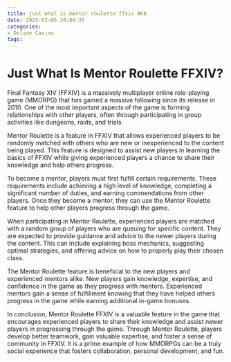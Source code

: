 ```yaml
---
title: just what is mentor roulette ffxiv BK8
date: 2023-03-06 20:04:35
categories:
- Online Casino
tags:
---
```



# Just What Is Mentor Roulette FFXIV?

Final Fantasy XIV (FFXIV) is a massively multiplayer online role-playing game (MMORPG) that has gained a massive following since its release in 2010. One of the most important aspects of the game is forming relationships with other players, often through participating in group activities like dungeons, raids, and trials.

Mentor Roulette is a feature in FFXIV that allows experienced players to be randomly matched with others who are new or inexperienced to the content being played. This feature is designed to assist new players in learning the basics of FFXIV while giving experienced players a chance to share their knowledge and help others progress.

To become a mentor, players must first fulfill certain requirements. These requirements include achieving a high level of knowledge, completing a significant number of duties, and earning commendations from other players. Once they become a mentor, they can use the Mentor Roulette feature to help other players progress through the game.

When participating in Mentor Roulette, experienced players are matched with a random group of players who are queuing for specific content. They are expected to provide guidance and advice to the newer players during the content. This can include explaining boss mechanics, suggesting optimal strategies, and offering advice on how to properly play their chosen class.

The Mentor Roulette feature is beneficial to the new players and experienced mentors alike. New players gain knowledge, expertise, and confidence in the game as they progress with mentors. Experienced mentors gain a sense of fulfillment knowing that they have helped others progress in the game while earning additional in-game bonuses.

In conclusion, Mentor Roulette FFXIV is a valuable feature in the game that encourages experienced players to share their knowledge and assist newer players in progressing through the game. Through Mentor Roulette, players develop better teamwork, gain valuable expertise, and foster a sense of community in FFXIV. It is a prime example of how MMORPGs can be a truly social experience that fosters collaboration, personal development, and fun.